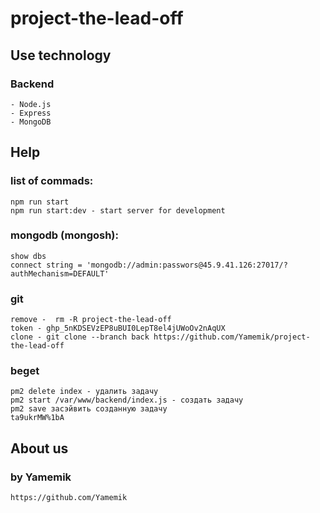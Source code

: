 # project-the-lead-off

## Use technology
### Backend
    - Node.js
    - Express
    - MongoDB

## Help
### list of commads:
    npm run start
    npm run start:dev - start server for development

### mongodb (mongosh):
    show dbs
    connect string = 'mongodb://admin:passwors@45.9.41.126:27017/?authMechanism=DEFAULT'

### git
    remove -  rm -R project-the-lead-off
    token - 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
    clone - git clone --branch back https://github.com/Yamemik/project-the-lead-off

### beget
    pm2 delete index - удалить задачу
    pm2 start /var/www/backend/index.js - создать задачу
    pm2 save засэйвить созданную задачу
    ta9ukrMW%1bA

## About us
### by Yamemik
    https://github.com/Yamemik